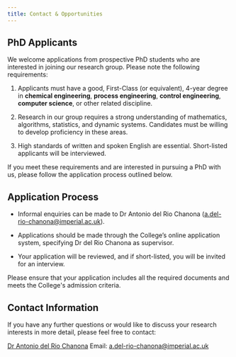 ```yaml
---
title: Contact & Opportunities
---
```


## PhD Applicants

We welcome applications from prospective PhD students who are interested in joining our research group. Please note the following requirements:

1. Applicants must have a good, First-Class (or equivalent), 4-year degree in **chemical engineering**, **process engineering**, **control engineering**, **computer science**, or other related discipline.

2. Research in our group requires a strong understanding of mathematics, algorithms, statistics, and dynamic systems. Candidates must be willing to develop proficiency in these areas.

3. High standards of written and spoken English are essential. Short-listed applicants will be interviewed.

If you meet these requirements and are interested in pursuing a PhD with us, please follow the application process outlined below.

## Application Process

- Informal enquiries can be made to Dr Antonio del Rio Chanona (a.del-rio-chanona@imperial.ac.uk).

- Applications should be made through the College’s online application system, specifying Dr del Rio Chanona as supervisor.

- Your application will be reviewed, and if short-listed, you will be invited for an interview.

Please ensure that your application includes all the required documents and meets the College's admission criteria.

## Contact Information

If you have any further questions or would like to discuss your research interests in more detail, please feel free to contact:

[Dr Antonio del Rio Chanona](https://optimalpse.github.io/author/dr.-ehecatl-antonio-del-rio-chanona/)
Email: [a.del-rio-chanona@imperial.ac.uk](mailto:a.del-rio-chanona@imperial.ac.uk)